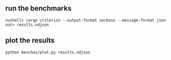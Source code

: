 ## run the benchmarks
```shell
nushell> cargo criterion --output-format verbose --message-format json out> results.ndjson
```

## plot the results
```shell
python benches/plot.py results.ndjson
```
